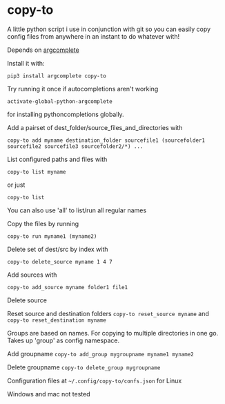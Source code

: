 # copy-to

A little python script i use in conjunction with git so you can easily copy config files from anywhere in an instant to do whatever with!

Depends on [argcomplete](https://pypi.org/project/argcomplete/)

Install it with:

```
pip3 install argcomplete copy-to
```
Try running it once if autocompletions aren't working

``` 
activate-global-python-argcomplete
```
for installing pythoncompletions globally.

Add a pairset of dest_folder/source_files_and_directories with 
```
copy-to add myname destination_folder sourcefile1 (sourcefolder1 sourcefile2 sourcefile3 sourcefolder2/*) ...
```

List configured paths and files with 
```
copy-to list myname
``` 
or just 
```
copy-to list
```
You can also use 'all' to list/run all regular names 


Copy the files by running 
```
copy-to run myname1 (myname2)
```

Delete set of dest/src by index with 
```
copy-to delete_source myname 1 4 7
```

Add sources with 
```
copy-to add_source myname folder1 file1
```

Delete source

Reset source and destination folders
`copy-to reset_source myname`
and
`copy-to reset_destination myname`

Groups are based on names. For copying to multiple directories in one go.
Takes up 'group' as config namespace.

Add groupname
`copy-to add_group mygroupname myname1 myname2`

Delete groupname
`copy-to delete_group mygroupname`

Configuration files at `~/.config/copy-to/confs.json` for Linux 

Windows and mac not tested
